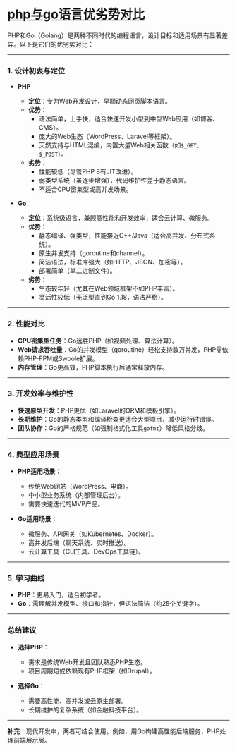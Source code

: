 # [php与go语言优劣势对比](https://geaoaou.github.io/)
PHP和Go（Golang）是两种不同时代的编程语言，设计目标和适用场景有显著差异。以下是它们的优劣势对比：

---

### **1. 设计初衷与定位**
- **PHP**  
  - **定位**：专为Web开发设计，早期动态网页脚本语言。  
  - **优势**：  
    - 语法简单，上手快，适合快速开发小型到中型Web应用（如博客、CMS）。  
    - 庞大的Web生态（WordPress、Laravel等框架）。  
    - 天然支持与HTML混编，内置大量Web相关函数（如`$_GET`、`$_POST`）。  
  - **劣势**：  
    - 性能较低（尽管PHP 8有JIT改进）。  
    - 弱类型系统（虽逐步增强），代码维护性差于静态语言。  
    - 不适合CPU密集型或高并发场景。

- **Go**  
  - **定位**：系统级语言，兼顾高性能和开发效率，适合云计算、微服务。  
  - **优势**：  
    - 静态编译、强类型，性能接近C++/Java（适合高并发、分布式系统）。  
    - 原生并发支持（goroutine和channel）。  
    - 简洁语法，标准库强大（如HTTP、JSON、加密等）。  
    - 部署简单（单二进制文件）。  
  - **劣势**：  
    - 生态较年轻（尤其在Web领域框架不如PHP丰富）。  
    - 灵活性较低（无泛型直到Go 1.18，语法严格）。  

---

### **2. 性能对比**
- **CPU密集型任务**：Go远胜PHP（如视频处理、算法计算）。  
- **Web请求吞吐量**：Go的并发模型（goroutine）轻松支持数万并发，PHP需依赖PHP-FPM或Swoole扩展。  
- **内存管理**：Go更高效，PHP脚本执行后通常释放内存。

---

### **3. 开发效率与维护性**
- **快速原型开发**：PHP更优（如Laravel的ORM和模板引擎）。  
- **长期维护**：Go的静态类型和编译检查更适合大型项目，减少运行时错误。  
- **团队协作**：Go的严格规范（如强制格式化工具`gofmt`）降低风格分歧。

---

### **4. 典型应用场景**
- **PHP适用场景**：  
  - 传统Web网站（WordPress、电商）。  
  - 中小型业务系统（内部管理后台）。  
  - 需要快速迭代的MVP产品。

- **Go适用场景**：  
  - 微服务、API网关（如Kubernetes、Docker）。  
  - 高并发后端（聊天系统、实时推送）。  
  - 云计算工具（CLI工具、DevOps工具链）。  

---

### **5. 学习曲线**
- **PHP**：更易入门，适合初学者。  
- **Go**：需理解并发模型、接口和指针，但语法简洁（约25个关键字）。  

---

### **总结建议**
- **选择PHP**：  
  - 需求是传统Web开发且团队熟悉PHP生态。  
  - 项目周期短或依赖现有PHP框架（如Drupal）。  

- **选择Go**：  
  - 需要高性能、高并发或云原生部署。  
  - 长期维护的复杂系统（如金融科技平台）。  

---

**补充**：现代开发中，两者可结合使用。例如，用Go构建高性能后端服务，PHP处理前端展示层。
